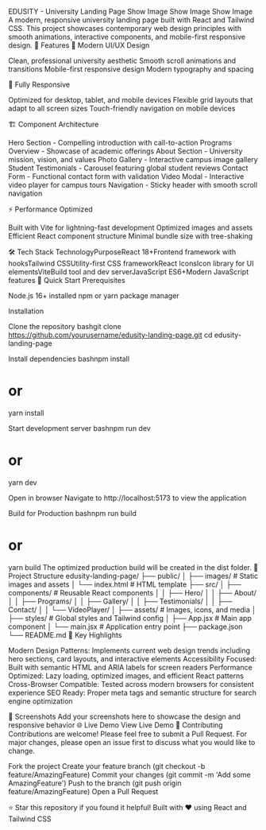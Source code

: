 EDUSITY - University Landing Page
Show Image Show Image Show Image
A modern, responsive university landing page built with React and Tailwind CSS. This project showcases contemporary web design principles with smooth animations, interactive components, and mobile-first responsive design.
🌟 Features
🎨 Modern UI/UX Design

Clean, professional university aesthetic
Smooth scroll animations and transitions
Mobile-first responsive design
Modern typography and spacing

📱 Fully Responsive

Optimized for desktop, tablet, and mobile devices
Flexible grid layouts that adapt to all screen sizes
Touch-friendly navigation on mobile devices

🏗️ Component Architecture

Hero Section - Compelling introduction with call-to-action
Programs Overview - Showcase of academic offerings
About Section - University mission, vision, and values
Photo Gallery - Interactive campus image gallery
Student Testimonials - Carousel featuring global student reviews
Contact Form - Functional contact form with validation
Video Modal - Interactive video player for campus tours
Navigation - Sticky header with smooth scroll navigation

⚡ Performance Optimized

Built with Vite for lightning-fast development
Optimized images and assets
Efficient React component structure
Minimal bundle size with tree-shaking

🛠️ Tech Stack
TechnologyPurposeReact 18+Frontend framework with hooksTailwind CSSUtility-first CSS frameworkReact IconsIcon library for UI elementsViteBuild tool and dev serverJavaScript ES6+Modern JavaScript features
🚀 Quick Start
Prerequisites

Node.js 16+ installed
npm or yarn package manager

Installation

Clone the repository
bashgit clone https://github.com/yourusername/edusity-landing-page.git
cd edusity-landing-page

Install dependencies
bashnpm install
# or
yarn install

Start development server
bashnpm run dev
# or
yarn dev

Open in browser
Navigate to http://localhost:5173 to view the application

Build for Production
bashnpm run build
# or
yarn build
The optimized production build will be created in the dist folder.
📁 Project Structure
edusity-landing-page/
├── public/
│   ├── images/          # Static images and assets
│   └── index.html       # HTML template
├── src/
│   ├── components/      # Reusable React components
│   │   ├── Hero/
│   │   ├── About/
│   │   ├── Programs/
│   │   ├── Gallery/
│   │   ├── Testimonials/
│   │   ├── Contact/
│   │   └── VideoPlayer/
│   ├── assets/          # Images, icons, and media
│   ├── styles/          # Global styles and Tailwind config
│   ├── App.jsx          # Main app component
│   └── main.jsx         # Application entry point
├── package.json
└── README.md
🎯 Key Highlights

Modern Design Patterns: Implements current web design trends including hero sections, card layouts, and interactive elements
Accessibility Focused: Built with semantic HTML and ARIA labels for screen readers
Performance Optimized: Lazy loading, optimized images, and efficient React patterns
Cross-Browser Compatible: Tested across modern browsers for consistent experience
SEO Ready: Proper meta tags and semantic structure for search engine optimization

📸 Screenshots
Add your screenshots here to showcase the design and responsive behavior
🌐 Live Demo
View Live Demo <!-- Replace with your actual demo URL -->
🤝 Contributing
Contributions are welcome! Please feel free to submit a Pull Request. For major changes, please open an issue first to discuss what you would like to change.

Fork the project
Create your feature branch (git checkout -b feature/AmazingFeature)
Commit your changes (git commit -m 'Add some AmazingFeature')
Push to the branch (git push origin feature/AmazingFeature)
Open a Pull Request




⭐ Star this repository if you found it helpful!
Built with ❤️ using React and Tailwind CSS